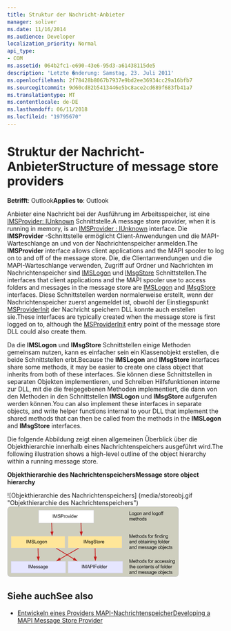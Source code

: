 ```yaml
---
title: Struktur der Nachricht-Anbieter
manager: soliver
ms.date: 11/16/2014
ms.audience: Developer
localization_priority: Normal
api_type:
- COM
ms.assetid: 064b2fc1-e690-43e6-95d3-a61438115de5
description: 'Letzte �nderung: Samstag, 23. Juli 2011'
ms.openlocfilehash: 2f78428b8067b7937e9bd2ee36934cc29a16bfb7
ms.sourcegitcommit: 9d60cd82b5413446e5bc8ace2cd689f683fb41a7
ms.translationtype: MT
ms.contentlocale: de-DE
ms.lasthandoff: 06/11/2018
ms.locfileid: "19795670"
---
```

# <a name="structure-of-message-store-providers"></a><span data-ttu-id="50de2-103">Struktur der Nachricht-Anbieter</span><span class="sxs-lookup"><span data-stu-id="50de2-103">Structure of message store providers</span></span>
  
<span data-ttu-id="50de2-104">**Betrifft**: Outlook</span><span class="sxs-lookup"><span data-stu-id="50de2-104">**Applies to**: Outlook</span></span> 
  
<span data-ttu-id="50de2-105">Anbieter eine Nachricht bei der Ausführung im Arbeitsspeicher, ist eine [IMSProvider: IUnknown](imsprovideriunknown.md) Schnittstelle.</span><span class="sxs-lookup"><span data-stu-id="50de2-105">A message store provider, when it is running in memory, is an [IMSProvider : IUnknown](imsprovideriunknown.md) interface.</span></span> <span data-ttu-id="50de2-106">Die **IMSProvider** -Schnittstelle ermöglicht Client-Anwendungen und die MAPI-Warteschlange an und von der Nachrichtenspeicher anmelden.</span><span class="sxs-lookup"><span data-stu-id="50de2-106">The **IMSProvider** interface allows client applications and the MAPI spooler to log on to and off of the message store.</span></span> <span data-ttu-id="50de2-107">Die, die Clientanwendungen und die MAPI-Warteschlange verwenden, Zugriff auf Ordner und Nachrichten im Nachrichtenspeicher sind [IMSLogon](imslogoniunknown.md) und [IMsgStore](imsgstoreimapiprop.md) Schnittstellen.</span><span class="sxs-lookup"><span data-stu-id="50de2-107">The interfaces that client applications and the MAPI spooler use to access folders and messages in the message store are [IMSLogon](imslogoniunknown.md) and [IMsgStore](imsgstoreimapiprop.md) interfaces.</span></span> <span data-ttu-id="50de2-108">Diese Schnittstellen werden normalerweise erstellt, wenn der Nachrichtenspeicher zuerst angemeldet ist, obwohl der Einstiegspunkt [MSProviderInit](msproviderinit.md) der Nachricht speichern DLL konnte auch erstellen sie.</span><span class="sxs-lookup"><span data-stu-id="50de2-108">These interfaces are typically created when the message store is first logged on to, although the [MSProviderInit](msproviderinit.md) entry point of the message store DLL could also create them.</span></span> 
  
<span data-ttu-id="50de2-109">Da die **IMSLogon** und **IMsgStore** Schnittstellen einige Methoden gemeinsam nutzen, kann es einfacher sein ein Klassenobjekt erstellen, die beide Schnittstellen erbt.</span><span class="sxs-lookup"><span data-stu-id="50de2-109">Because the **IMSLogon** and **IMsgStore** interfaces share some methods, it may be easier to create one class object that inherits from both of these interfaces.</span></span> <span data-ttu-id="50de2-110">Sie können diese Schnittstellen in separaten Objekten implementieren, und Schreiben Hilfsfunktionen interne zur DLL, mit die die freigegebenen Methoden implementiert, die dann von den Methoden in den Schnittstellen **IMSLogon** und **IMsgStore** aufgerufen werden können.</span><span class="sxs-lookup"><span data-stu-id="50de2-110">You can also implement these interfaces in separate objects, and write helper functions internal to your DLL that implement the shared methods that can then be called from the methods in the **IMSLogon** and **IMsgStore** interfaces.</span></span> 
  
<span data-ttu-id="50de2-111">Die folgende Abbildung zeigt einen allgemeinen Überblick über die Objekthierarchie innerhalb eines Nachrichtenspeichers ausgeführt wird.</span><span class="sxs-lookup"><span data-stu-id="50de2-111">The following illustration shows a high-level outline of the object hierarchy within a running message store.</span></span>
  
<span data-ttu-id="50de2-112">**Objekthierarchie des Nachrichtenspeichers**</span><span class="sxs-lookup"><span data-stu-id="50de2-112">**Message store object hierarchy**</span></span>
  
<span data-ttu-id="50de2-113">![Objekthierarchie des Nachrichtenspeichers] (media/storeobj.gif "Objekthierarchie des Nachrichtenspeichers")</span><span class="sxs-lookup"><span data-stu-id="50de2-113">![Message store object hierarchy](media/storeobj.gif "Message store object hierarchy")</span></span>
  
## <a name="see-also"></a><span data-ttu-id="50de2-114">Siehe auch</span><span class="sxs-lookup"><span data-stu-id="50de2-114">See also</span></span>

- [<span data-ttu-id="50de2-115">Entwickeln eines Providers MAPI-Nachrichtenspeicher</span><span class="sxs-lookup"><span data-stu-id="50de2-115">Developing a MAPI Message Store Provider</span></span>](developing-a-mapi-message-store-provider.md)

